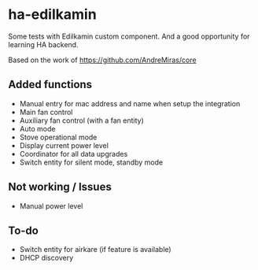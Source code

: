 # ha-edilkamin

Some tests with Edilkamin custom component. And a good opportunity for learning HA backend.

Based on the work of https://github.com/AndreMiras/core

## Added functions 

- Manual entry for mac address and name when setup the integration
- Main fan control
- Auxiliary fan control (with a fan entity)
- Auto mode
- Stove operational mode
- Display current power level
- Coordinator for all data upgrades
- Switch entity for silent mode, standby mode

## Not working / Issues

- Manual power level

## To-do

- Switch entity for airkare (if feature is available)
- DHCP discovery
